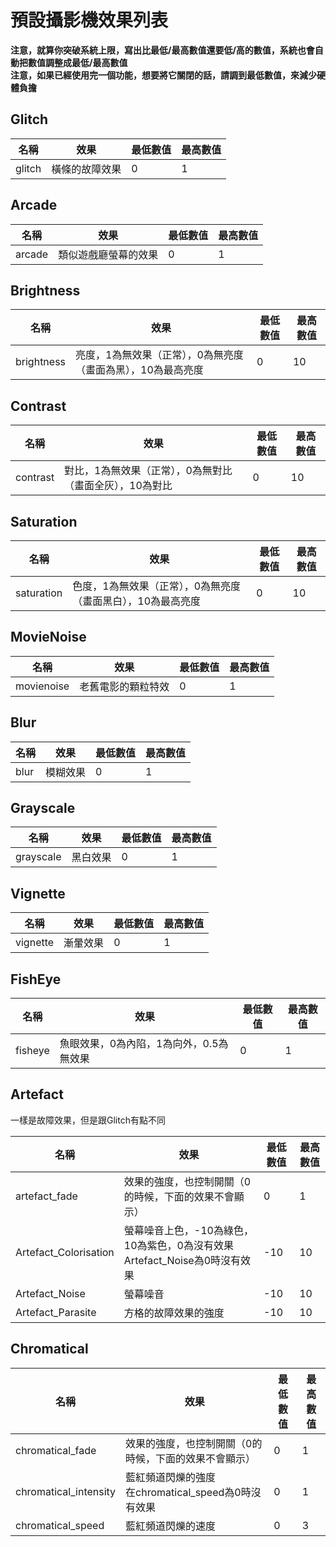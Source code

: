 # 預設攝影機效果列表

**注意，就算你突破系統上限，寫出比最低/最高數值還要低/高的數值，系統也會自動把數值調整成最低/最高數值**<br>
**注意，如果已經使用完一個功能，想要將它關閉的話，請調到最低數值，來減少硬體負擔**

## Glitch
名稱 | 效果 | 最低數值 | 最高數值
-------- | -------- | -------- | --------
glitch | 橫條的故障效果 | 0 | 1

## Arcade
名稱 | 效果 | 最低數值 | 最高數值
-------- | -------- | -------- | --------
arcade | 類似遊戲廳螢幕的效果 | 0 | 1

## Brightness
名稱 | 效果 | 最低數值 | 最高數值
-------- | -------- | -------- | --------
brightness | 亮度，1為無效果（正常），0為無亮度（畫面為黑），10為最高亮度 | 0 | 10

## Contrast
名稱 | 效果 | 最低數值 | 最高數值
-------- | -------- | -------- | --------
contrast | 對比，1為無效果（正常），0為無對比（畫面全灰），10為對比 | 0 | 10

## Saturation
名稱 | 效果 | 最低數值 | 最高數值
-------- | -------- | -------- | --------
saturation | 色度，1為無效果（正常），0為無亮度（畫面黑白），10為最高亮度 | 0 | 10

## MovieNoise
名稱 | 效果 | 最低數值 | 最高數值
-------- | -------- | -------- | --------
movienoise | 老舊電影的顆粒特效 | 0 | 1

## Blur
名稱 | 效果 | 最低數值 | 最高數值
-------- | -------- | -------- | --------
blur | 模糊效果 | 0 | 1

## Grayscale
名稱 | 效果 | 最低數值 | 最高數值
-------- | -------- | -------- | --------
grayscale | 黑白效果 | 0 | 1

## Vignette
名稱 | 效果 | 最低數值 | 最高數值
-------- | -------- | -------- | --------
vignette | 漸暈效果 | 0 | 1

## FishEye
名稱 | 效果 | 最低數值 | 最高數值
-------- | -------- | -------- | --------
fisheye | 魚眼效果，0為內陷，1為向外，0.5為無效果 | 0 | 1

## Artefact
一樣是故障效果，但是跟Glitch有點不同

名稱 | 效果 | 最低數值 | 最高數值
-------- | -------- | -------- | --------
artefact_fade | 效果的強度，也控制開關（0的時候，下面的效果不會顯示） | 0 | 1
Artefact_Colorisation | 螢幕噪音上色，-10為綠色，10為紫色，0為沒有效果<br>Artefact_Noise為0時沒有效果 | -10 | 10
Artefact_Noise | 螢幕噪音 | -10 | 10
Artefact_Parasite | 方格的故障效果的強度 | -10 | 10

## Chromatical
名稱 | 效果 | 最低數值 | 最高數值
-------- | -------- | -------- | --------
chromatical_fade | 效果的強度，也控制開關（0的時候，下面的效果不會顯示） | 0 | 1
chromatical_intensity | 藍紅頻道閃爍的強度<br>在chromatical_speed為0時沒有效果 | 0 | 1
chromatical_speed | 藍紅頻道閃爍的速度 | 0 | 3
